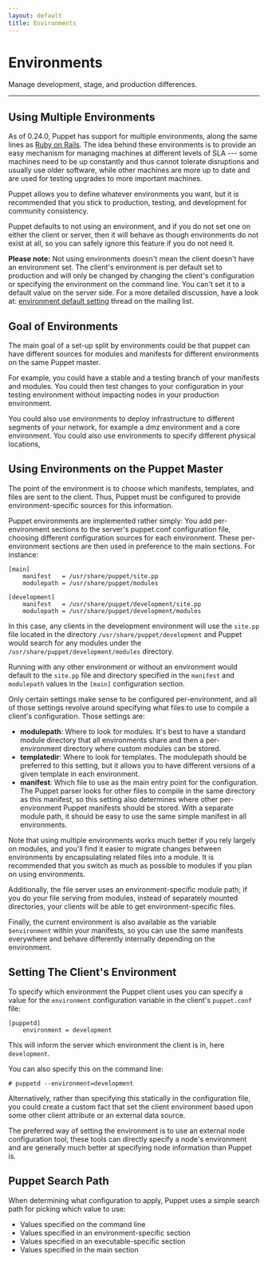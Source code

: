```yaml
---
layout: default
title: Environments
---
```


Environments
============

Manage development, stage, and production differences.

* * *

Using Multiple Environments
---------------------------

As of 0.24.0, Puppet has support for multiple environments, along
the same lines as
[Ruby on Rails](http://wiki.rubyonrails.org/rails/pages/Environments).
The idea behind these environments is to provide an easy mechanism
for managing machines at different levels of SLA --- some machines
need to be up constantly and thus cannot tolerate disruptions and
usually use older software, while other machines are more up to
date and are used for testing upgrades to more important machines.

Puppet allows you to define whatever environments you want, but it
is recommended that you stick to production, testing, and
development for community consistency.

Puppet defaults to not using an environment, and if you do not set
one on either the client or server, then it will behave as though
environments do not exist at all, so you can safely ignore this
feature if you do not need it.

**Please note:** Not using environments doesn't mean the client
doesn't have an environment set. The client's environment is per
default set to production and will only be changed by changing the
client's configuration or specifying the environment on the command line.
You can't set it to a default value on the server side. For a more
detailed discussion, have a look at:
[environment default setting](http://groups.google.com/group/puppet-users/browse_thread/thread/f97bfad1e46c83c4?hl=en#) thread on the mailing list.

Goal of Environments
--------------------

The main goal of a set-up split by environments could be that
puppet can have different sources for modules and manifests for
different environments on the same Puppet master.

For example, you could have a stable and a testing branch of your
manifests and modules. You could then test changes to your
configuration in your testing environment without impacting nodes
in your production environment.

You could also use environments to deploy infrastructure to
different segments of your network, for example a dmz environment
and a core environment. You could also use environments to specify
different physical locations,

Using Environments on the Puppet Master
---------------------------------------

The point of the environment is to choose which manifests,
templates, and files are sent to the client. Thus, Puppet must be
configured to provide environment-specific sources for this
information.

Puppet environments are implemented rather simply: You add
per-environment sections to the server's puppet.conf configuration
file, choosing different configuration sources for each
environment. These per-environment sections are then used in
preference to the main sections. For instance:

    [main]
        manifest   = /usr/share/puppet/site.pp
        modulepath = /usr/share/puppet/modules

    [development]
        manifest   = /usr/share/puppet/development/site.pp
        modulepath = /usr/share/puppet/development/modules

In this case, any clients in the development environment will use
the `site.pp` file located in the directory
`/usr/share/puppet/development` and Puppet would search for any
modules under the `/usr/share/puppet/development/modules` directory.

Running with any other environment or without an environment would
default to the `site.pp` file and directory specified in the `manifest`
and `modulepath` values in the `[main]` configuration section.

Only certain settings make sense to be configured
per-environment, and all of those settings revolve around
specifying what files to use to compile a client's configuration.
Those settings are:

-   **modulepath**: Where to look for modules. It's best to have a
    standard module directory that all environments share and then a
    per-environment directory where custom modules can be stored.
-   **templatedir**: Where to look for templates. The modulepath
    should be preferred to this setting, but it allows you to have
    different versions of a given template in each environment.
-   **manifest**: Which file to use as the main entry point for the
    configuration. The Puppet parser looks for other files to compile
    in the same directory as this manifest, so this setting also
    determines where other per-environment Puppet manifests should be
    stored. With a separate module path, it should be easy to use the
    same simple manifest in all environments.

Note that using multiple environments works much better if you rely
largely on modules, and you'll find it easier to migrate changes
between environments by encapsulating related files into a module.
It is recommended that you switch as much as possible to modules if
you plan on using environments.

Additionally, the file server uses an environment-specific module
path; if you do your file serving from modules, instead of
separately mounted directories, your clients will be able to get
environment-specific files.

Finally, the current environment is also available as the variable
`$environment` within your manifests, so you can use the same
manifests everywhere and behave differently internally depending on
the environment.

Setting The Client's Environment
--------------------------------

To specify which environment the Puppet client uses you can specify
a value for the `environment` configuration variable in the client's
`puppet.conf` file:

    [puppetd]
        environment = development

This will inform the server which environment the client is in,
here `development`.

You can also specify this on the command line:

    # puppetd --environment=development

Alternatively, rather than specifying this statically in the
configuration file, you could create a custom fact that set the
client environment based upon some other client attribute or an
external data source.

The preferred way of setting the environment is to use an external
node configuration tool; these tools can directly specify a node's
environment and are generally much better at specifying node
information than Puppet is.

Puppet Search Path
------------------

When determining what configuration to apply, Puppet uses a simple
search path for picking which value to use:

-   Values specified on the command line
-   Values specified in an environment-specific section
-   Values specified in an executable-specific section
-   Values specified in the main section

